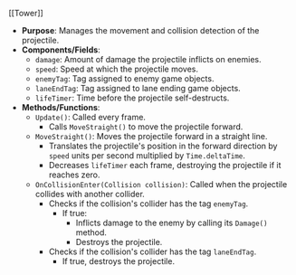 [[Tower]]
- **Purpose**: Manages the movement and collision detection of the projectile.
- **Components/Fields**:
    - `damage`: Amount of damage the projectile inflicts on enemies.
    - `speed`: Speed at which the projectile moves.
    - `enemyTag`: Tag assigned to enemy game objects.
    - `laneEndTag`: Tag assigned to lane ending game objects.
    - `lifeTimer`: Time before the projectile self-destructs.
- **Methods/Functions**:
    - `Update()`: Called every frame.
        - Calls `MoveStraight()` to move the projectile forward.
    - `MoveStraight()`: Moves the projectile forward in a straight line.
        - Translates the projectile's position in the forward direction by `speed` units per second multiplied by `Time.deltaTime`.
        - Decreases `lifeTimer` each frame, destroying the projectile if it reaches zero.
    - `OnCollisionEnter(Collision collision)`: Called when the projectile collides with another collider.
        - Checks if the collision's collider has the tag `enemyTag`.
            - If true:
                - Inflicts damage to the enemy by calling its `Damage()` method.
                - Destroys the projectile.
        - Checks if the collision's collider has the tag `laneEndTag`.
            - If true, destroys the projectile.